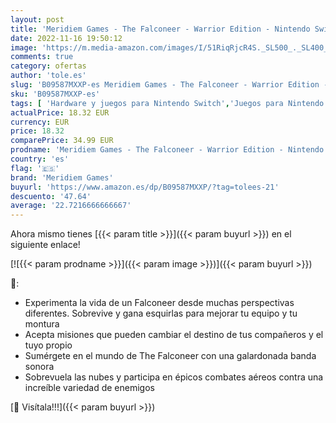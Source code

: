 ```yaml
---
layout: post
title: 'Meridiem Games - The Falconeer - Warrior Edition - Nintendo Switch'
date: 2022-11-16 19:50:12
image: 'https://m.media-amazon.com/images/I/51RiqRjcR4S._SL500_._SL400_.jpg'
comments: true
category: ofertas
author: 'tole.es'
slug: 'B09587MXXP-es Meridiem Games - The Falconeer - Warrior Edition -...'
sku: 'B09587MXXP-es'
tags: [ 'Hardware y juegos para Nintendo Switch','Juegos para Nintendo Switch','Juguetes','Juguetes electrónicos','Juguetes y juegos','Videojuegos','Videojuegos para niños','meridiem games','nintendo','🇪🇸', ]
actualPrice: 18.32 EUR
currency: EUR
price: 18.32
comparePrice: 34.99 EUR
prodname: 'Meridiem Games - The Falconeer - Warrior Edition - Nintendo Switch'
country: 'es'
flag: '🇪🇸'
brand: 'Meridiem Games'
buyurl: 'https://www.amazon.es/dp/B09587MXXP/?tag=tolees-21'
descuento: '47.64'
average: '22.7216666666667'
---
```


Ahora mismo tienes [{{< param title >}}]({{< param buyurl >}}) en el siguiente enlace!

[![{{< param prodname >}}]({{< param image >}})]({{< param buyurl >}})

🔎:

- Experimenta la vida de un Falconeer desde muchas perspectivas diferentes. Sobrevive y gana esquirlas para mejorar tu equipo y tu montura
- Acepta misiones que pueden cambiar el destino de tus compañeros y el tuyo propio
- Sumérgete en el mundo de The Falconeer con una galardonada banda sonora
- Sobrevuela las nubes y participa en épicos combates aéreos contra una increíble variedad de enemigos

[🛒 Visítala!!!]({{< param buyurl >}})
